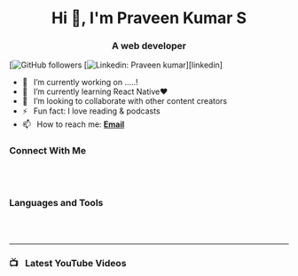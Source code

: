 <h1 align="center"> Hi 👋, I'm Praveen Kumar S</a></h1>
<h3 align="center">A web developer</h3>


[![GitHub followers][github]
[![Linkedin: Praveen kumar](https://img.shields.io/badge/-CONNECT-blue?style=for-the-badge&logo=Linkedin&link=[https://www.linkedin.com/in/JohannesMilke/](https://www.linkedin.com/in/praveenkumar--s))][linkedin]

- 🔭 &ensp;I’m currently working on .....!
- 🌱 &ensp;I’m currently learning React Native❤️
- 👯 &ensp;I’m looking to collaborate with other content creators
- ⚡ &ensp;Fun fact: I love reading & podcasts
- 📫 &ensp;How to reach me: [**Email**][email]

### Connect With Me



<!--[<img align="left" alt="Johannes Milke | Instagram" width="28px" src="https://firebasestorage.googleapis.com/v0/b/web-johannesmilke.appspot.com/o/other%2Fsocial%2Finstagram.png?alt=media" />][instagram]
[<img align="left" alt="Johannes Milke | Facebook" width="28px" src="https://firebasestorage.googleapis.com/v0/b/web-johannesmilke.appspot.com/o/other%2Fsocial%2Ffacebook.png?alt=media" />][facebook]
[<img align="left" alt="Johannes Milke | Medium" width="28px" src="https://firebasestorage.googleapis.com/v0/b/web-johannesmilke.appspot.com/o/other%2Fsocial%2Fmedium.png?alt=media" />][medium] -->


<br />
<br />

### Languages and Tools




<br />
<br />

---

### 📺 &ensp;Latest YouTube Videos





[website]: https://heyflutter.com
[linkedin]: https://www.linkedin.com/praveenkumar--s
[github]: https://github.com/thirukumars
[instagram]: https://instagram.com/
[email]: mailto:praveenkumar1999.senthil@gmail.com
